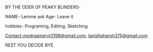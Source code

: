 BY THE ODER OF PEAKY BLINDERS-


NAME- Lemme ask
Age- Leave it


hobbies- Programing, Editing, Sketching

Contact-noobgameryt3198@gmail.com, tanishqharsh375@gmail.com



REST YOU DECIDE
BYE

